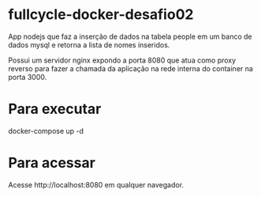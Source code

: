 # fullcycle-docker-desafio02

App nodejs que faz a inserção de dados na tabela people em um banco de dados mysql e retorna a lista de nomes inseridos.

Possui um servidor nginx expondo a porta 8080 que atua como proxy reverso para fazer a chamada da aplicação na rede interna do container na porta 3000.

# Para executar

docker-compose up -d

# Para acessar

Acesse http://localhost:8080 em qualquer navegador.
